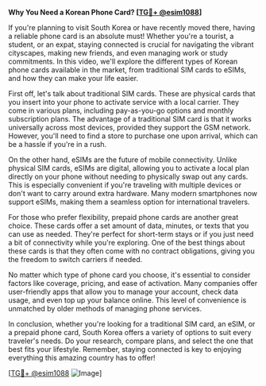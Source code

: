 **Why You Need a Korean Phone Card? [[TG💪+ @esim1088](https://t.me/s/esim1088)]**

If you're planning to visit South Korea or have recently moved there, having a reliable phone card is an absolute must! Whether you're a tourist, a student, or an expat, staying connected is crucial for navigating the vibrant cityscapes, making new friends, and even managing work or study commitments. In this video, we'll explore the different types of Korean phone cards available in the market, from traditional SIM cards to eSIMs, and how they can make your life easier.

First off, let's talk about traditional SIM cards. These are physical cards that you insert into your phone to activate service with a local carrier. They come in various plans, including pay-as-you-go options and monthly subscription plans. The advantage of a traditional SIM card is that it works universally across most devices, provided they support the GSM network. However, you'll need to find a store to purchase one upon arrival, which can be a hassle if you're in a rush.

On the other hand, eSIMs are the future of mobile connectivity. Unlike physical SIM cards, eSIMs are digital, allowing you to activate a local plan directly on your phone without needing to physically swap out any cards. This is especially convenient if you're traveling with multiple devices or don't want to carry around extra hardware. Many modern smartphones now support eSIMs, making them a seamless option for international travelers.

For those who prefer flexibility, prepaid phone cards are another great choice. These cards offer a set amount of data, minutes, or texts that you can use as needed. They're perfect for short-term stays or if you just need a bit of connectivity while you're exploring. One of the best things about these cards is that they often come with no contract obligations, giving you the freedom to switch carriers if needed.

No matter which type of phone card you choose, it's essential to consider factors like coverage, pricing, and ease of activation. Many companies offer user-friendly apps that allow you to manage your account, check data usage, and even top up your balance online. This level of convenience is unmatched by older methods of managing phone services.

In conclusion, whether you're looking for a traditional SIM card, an eSIM, or a prepaid phone card, South Korea offers a variety of options to suit every traveler's needs. Do your research, compare plans, and select the one that best fits your lifestyle. Remember, staying connected is key to enjoying everything this amazing country has to offer!

[[TG💪+ @esim1088](https://t.me/s/esim1088) ![Image](https://i.postimg.cc/Y0z9fWf4/image.png)]